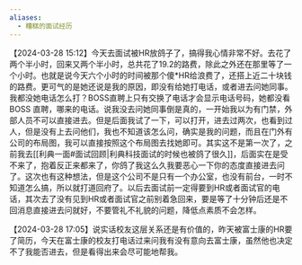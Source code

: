 ```yaml
---
aliases:
  - 糟糕的面试经历
---
```


【2024-03-28 15:12】今天去面试被HR放鸽子了，搞得我心情非常不好。去花了两个半小时，回来又两个半小时，总共花了19.2的路费，除此之外还在那里等了一个小时。也就是说今天六个小时的时间被那个傻\*HR给浪费了，还搭上近二十块钱的路费。更可气的是她还说是我的原因，即没有给她打电话，或者进去问她同事。我都没她电话怎么打？BOSS直聘上只有交换了电话才会显示电话号码，她都没看 BOSS 直聘，哪来的电话。说我没去问她同事倒是真的，一开始我以为有门禁，外部人员不可以直接进去。但是后面我试了一下，可以打开，进去过两次，也看到过人，但是没有上去问他们，我也不知道该怎么问，确实是我的问题，而且在门外有公司的布局图，我可以直接按照这个布局图去找她即可。其实这不是第一次了，之前我去[[利典一面#面试回顾|利典科技面试的时候也被鸽了很久]]，后面实在是受不来了，抱着反正来都来了，你鸽了我这么久我要恶心一下你的态度直接进去问了。这次也有这种想法，但是这个公司不是只有一个办公室，也没有前台，一时不知道怎么搞，所以就打道回府了。以后去面试前一定得要到HR或者面试官的电话，其次去了没有见到HR或者面试官之前别着急回来，要是等了十分钟后还是不回消息直接进去问就好，不要管礼不礼貌的问题，降低点素质不会怎样。

【2024-03-28 17:05】说实话校友这层关系还是有价值的，昨天被富士康的HR要了简历，今天在富士康的校友打电话过来问我有没有意向去富士康，虽然他也决定不了我能否进去，但是看得出来会尽可能地帮我。